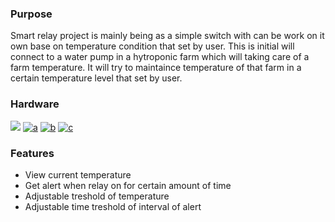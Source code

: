 ### Purpose
Smart relay project is mainly being as a simple switch with can be work on it own base on temperature condition that set by user. This is initial will connect to a water pump in a hytroponic farm which will taking care of a farm temperature. It will try to maintaince temperature of that farm in a certain temperature level that set by user.
### Hardware
![](https://www.elektor.com/media/catalog/product/cache/afcd2bf53c521a97a6ff3280ce194444/1/6/169034-91f-web.jpg)
[![a](a "a")]( "a")
[![b](b "b")](https://ae01.alicdn.com/kf/HLB1GRIYN3HqK1RjSZFkq6x.WFXa7/MT3608-DC-DC-Voltage-Step-Up-Adjustable-Boost-Converter-Power-Supply-Step-up-Module-2A-2V.jpg_q50.jpg "b")
[![c](c "c")](https://i.stack.imgur.com/PVeEH.jpg "c")

### Features

- View current temperature
- Get alert when relay on for certain amount of time
- Adjustable treshold of temperature
- Adjustable time treshold of interval of alert
